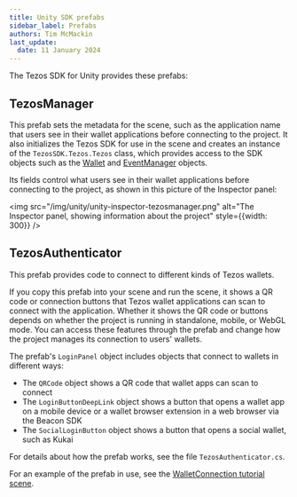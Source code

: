 ```yaml
---
title: Unity SDK prefabs
sidebar_label: Prefabs
authors: Tim McMackin
last_update:
  date: 11 January 2024
---
```


The Tezos SDK for Unity provides these prefabs:

## TezosManager

This prefab sets the metadata for the scene, such as the application name that users see in their wallet applications before connecting to the project.
It also initializes the Tezos SDK for use in the scene and creates an instance of the `TezosSDK.Tezos.Tezos` class, which provides access to the SDK objects such as the [Wallet](./reference/Wallet) and [EventManager](./reference/EventManager) objects.

Its fields control what users see in their wallet applications before connecting to the project, as shown in this picture of the Inspector panel:

<img src="/img/unity/unity-inspector-tezosmanager.png" alt="The Inspector panel, showing information about the project" style={{width: 300}} />

## TezosAuthenticator

This prefab provides code to connect to different kinds of Tezos wallets.

If you copy this prefab into your scene and run the scene, it shows a QR code or connection buttons that Tezos wallet applications can scan to connect with the application.
Whether it shows the QR code or buttons depends on whether the project is running in standalone, mobile, or WebGL mode.
You can access these features through the prefab and change how the project manages its connection to users' wallets.

The prefab's `LoginPanel` object includes objects that connect to wallets in different ways:

- The `QRCode` object shows a QR code that wallet apps can scan to connect
- The `LoginButtonDeepLink` object shows a button that opens a wallet app on a mobile device or a wallet browser extension in a web browser via the Beacon SDK
- The `SocialLoginButton` object shows a button that opens a social wallet, such as Kukai

For details about how the prefab works, see the file `TezosAuthenticator.cs`.

For an example of the prefab in use, see the [WalletConnection tutorial scene](./scenes#walletconnection-scene).
